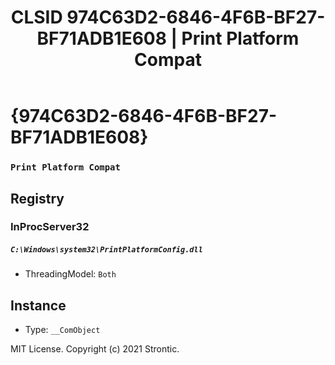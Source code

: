 ﻿---
title: "CLSID 974C63D2-6846-4F6B-BF27-BF71ADB1E608 | Print Platform Compat"
excerpt: What is COM-Object CLSID 974C63D2-6846-4F6B-BF27-BF71ADB1E608?
---

# {974C63D2-6846-4F6B-BF27-BF71ADB1E608}

### `Print Platform Compat`

## Registry


### InProcServer32

##### `C:\Windows\system32\PrintPlatformConfig.dll`
* ThreadingModel: `Both`

## Instance

* Type: `__ComObject`

MIT License. Copyright (c) 2021 Strontic.


